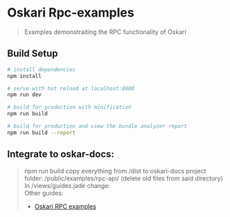 # Oskari Rpc-examples

> Examples demonstraiting the RPC functionality of Oskari

## Build Setup

``` bash
# install dependencies
npm install

# serve with hot reload at localhost:8080
npm run dev

# build for production with minification
npm run build

# build for production and view the bundle analyzer report
npm run build --report

```
## Integrate to oskar-docs:

> npm run build
> copy everything from /dist to oskari-docs project folder: /public/examples/rpc-api/ (delete old files from said directory)
> In /views/guides.jade change:           
> Other guides:
> * [Oskari RPC examples](/examples/rpc-api/index.html)
